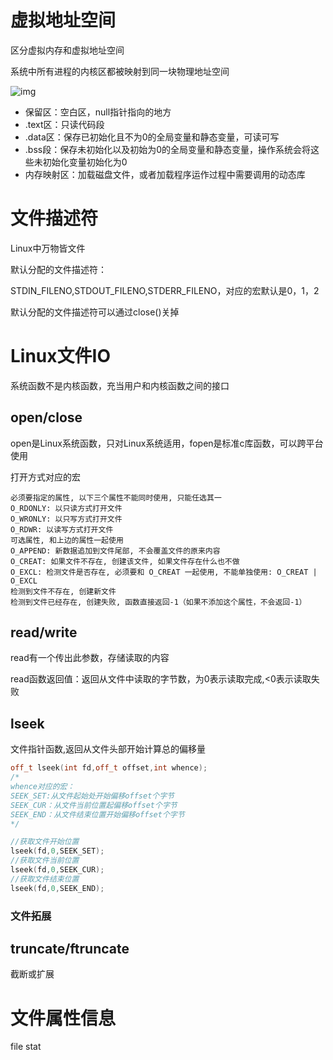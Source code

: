 # 虚拟地址空间

区分虚拟内存和虚拟地址空间

系统中所有进程的内核区都被映射到同一块物理地址空间

![img](https://subingwen.cn/linux/file-descriptor/image-20210130093015907.png)

* 保留区：空白区，null指针指向的地方
* .text区：只读代码段
* .data区：保存已初始化且不为0的全局变量和静态变量，可读可写
* .bss段：保存未初始化以及初始为0的全局变量和静态变量，操作系统会将这些未初始化变量初始化为0
* 内存映射区：加载磁盘文件，或者加载程序运作过程中需要调用的动态库

# 文件描述符

Linux中万物皆文件

默认分配的文件描述符：

STDIN_FILENO,STDOUT_FILENO,STDERR_FILENO，对应的宏默认是0，1，2

默认分配的文件描述符可以通过close()关掉

# Linux文件IO

系统函数不是内核函数，充当用户和内核函数之间的接口

## open/close

open是Linux系统函数，只对Linux系统适用，fopen是标准c库函数，可以跨平台使用

打开方式对应的宏

```
必须要指定的属性, 以下三个属性不能同时使用, 只能任选其一
O_RDONLY: 以只读方式打开文件
O_WRONLY: 以只写方式打开文件
O_RDWR: 以读写方式打开文件
可选属性, 和上边的属性一起使用
O_APPEND: 新数据追加到文件尾部, 不会覆盖文件的原来内容
O_CREAT: 如果文件不存在, 创建该文件, 如果文件存在什么也不做
O_EXCL: 检测文件是否存在, 必须要和 O_CREAT 一起使用, 不能单独使用: O_CREAT | O_EXCL
检测到文件不存在, 创建新文件
检测到文件已经存在, 创建失败, 函数直接返回-1（如果不添加这个属性，不会返回-1）
```



## read/write

read有一个传出此参数，存储读取的内容

read函数返回值：返回从文件中读取的字节数，为0表示读取完成,<0表示读取失败

## lseek

文件指针函数,返回从文件头部开始计算总的偏移量

```C++
off_t lseek(int fd,off_t offset,int whence);
/*
whence对应的宏：
SEEK_SET:从文件起始处开始偏移offset个字节
SEEK_CUR：从文件当前位置起偏移offset个字节
SEEK_END：从文件结束位置开始偏移offset个字节
*/
```

```C++
//获取文件开始位置
lseek(fd,0,SEEK_SET);
//获取文件当前位置
lseek(fd,0,SEEK_CUR);
//获取文件结束位置
lseek(fd,0,SEEK_END);
```

### 文件拓展

## truncate/ftruncate

截断或扩展

# 文件属性信息

file stat
